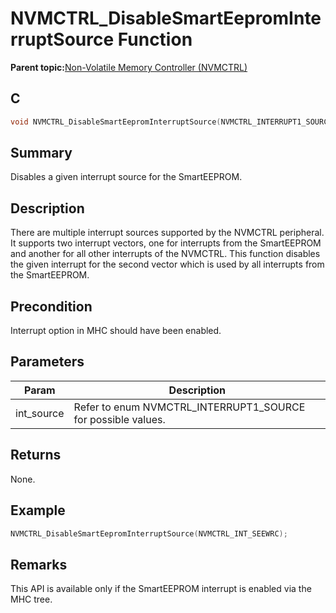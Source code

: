 # NVMCTRL\_DisableSmartEepromInterruptSource Function

**Parent topic:**[Non-Volatile Memory Controller \(NVMCTRL\)](GUID-BDDBCD3E-039E-4AB8-86D1-04EEA8A6AE67.md)

## C

```c
void NVMCTRL_DisableSmartEepromInterruptSource(NVMCTRL_INTERRUPT1_SOURCE int_source)
```

## Summary

Disables a given interrupt source for the SmartEEPROM.

## Description

There are multiple interrupt sources supported by the NVMCTRL peripheral. It supports two interrupt vectors, one for interrupts from the SmartEEPROM and another for all other interrupts of the NVMCTRL. This function disables the given interrupt for the second vector which is used by all interrupts from the SmartEEPROM.

## Precondition

Interrupt option in MHC should have been enabled.

## Parameters

|Param|Description|
|-----|-----------|
|int\_source|Refer to enum NVMCTRL\_INTERRUPT1\_SOURCE for possible values.|

## Returns

None.

## Example

```c
NVMCTRL_DisableSmartEepromInterruptSource(NVMCTRL_INT_SEEWRC);

```

## Remarks

This API is available only if the SmartEEPROM interrupt is enabled via the MHC tree.

